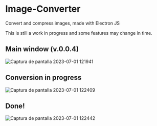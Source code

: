 # Image-Converter
Convert and compress images, made with Electron JS

This is still a work in progress and some features may change in time. 

## Main window (v.0.0.4)

![Captura de pantalla 2023-07-01 121941](https://github.com/Alexuva/Image-Converter/assets/16647012/7bae1ca6-cb6e-4175-a75f-9081efa07f73)

## Conversion in progress

![Captura de pantalla 2023-07-01 122409](https://github.com/Alexuva/Image-Converter/assets/16647012/5fbea6a1-2120-49c6-b504-0e04ef1a31fb)

## Done!

![Captura de pantalla 2023-07-01 122442](https://github.com/Alexuva/Image-Converter/assets/16647012/d7e06692-e3b1-4e26-8017-de454732d59b)


